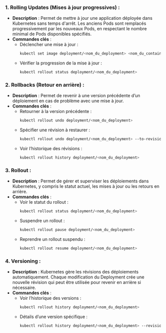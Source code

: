 ### **1. Rolling Updates (Mises à jour progressives)** :
- **Description** : Permet de mettre à jour une application déployée dans Kubernetes sans temps d'arrêt. Les anciens Pods sont remplacés progressivement par les nouveaux Pods, en respectant le nombre minimal de Pods disponibles spécifiés.
- **Commandes clés** :
  - Déclencher une mise à jour : 
    ```bash
    kubectl set image deployment/<nom_du_deployment> <nom_du_container>=<nouvelle_image>
    ```
  - Vérifier la progression de la mise à jour :
    ```bash
    kubectl rollout status deployment/<nom_du_deployment>
    ```

### **2. Rollbacks (Retour en arrière)** :
- **Description** : Permet de revenir à une version précédente d’un déploiement en cas de problème avec une mise à jour.
- **Commandes clés** :
  - Retourner à la version précédente :
    ```bash
    kubectl rollout undo deployment/<nom_du_deployment>
    ```
  - Spécifier une révision à restaurer :
    ```bash
    kubectl rollout undo deployment/<nom_du_deployment> --to-revision=<numéro_de_révision>
    ```
  - Voir l’historique des révisions :
    ```bash
    kubectl rollout history deployment/<nom_du_deployment>
    ```

### **3. Rollout** :
- **Description** : Permet de gérer et superviser les déploiements dans Kubernetes, y compris le statut actuel, les mises à jour ou les retours en arrière.
- **Commandes clés** :
  - Voir le statut du rollout :
    ```bash
    kubectl rollout status deployment/<nom_du_deployment>
    ```
  - Suspendre un rollout :
    ```bash
    kubectl rollout pause deployment/<nom_du_deployment>
    ```
  - Reprendre un rollout suspendu :
    ```bash
    kubectl rollout resume deployment/<nom_du_deployment>
    ```

### **4. Versioning** :
- **Description** : Kubernetes gère les révisions des déploiements automatiquement. Chaque modification du Deployment crée une nouvelle révision qui peut être utilisée pour revenir en arrière si nécessaire.
- **Commandes clés** :
  - Voir l’historique des versions :
    ```bash
    kubectl rollout history deployment/<nom_du_deployment>
    ```
  - Détails d’une version spécifique :
    ```bash
    kubectl rollout history deployment/<nom_du_deployment> --revision=<numéro_de_révision>
    ```
